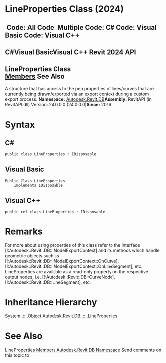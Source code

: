 # LineProperties Class (2024)

﻿
 Code: All Code: Multiple Code: C# Code: Visual Basic Code: Visual C++   
---  
C#Visual BasicVisual C++
Revit 2024 API  
---  
LineProperties Class  
[Members](6a602c9c-24fb-c10b-fb19-57f6d5e9be17.md "LineProperties Members") See Also  
---  
A structure that has access to the pen properties of lines/curves that are currently being drawn/exported via an export context during a custom export process. 
**Namespace:** [Autodesk.Revit.DB](87546ba7-461b-c646-cbb1-2cb8f5bff8b2.md "Autodesk.Revit.DB Namespace")**Assembly:** RevitAPI (in RevitAPI.dll) Version: 24.0.0.0 (24.0.0.0)**Since:** 2016 
# Syntax
C#  
---  
```text
public class LineProperties : IDisposable
```
  
Visual Basic  
---  
```text
Public Class LineProperties _
	Implements IDisposable
```
  
Visual C++  
---  
```text
public ref class LineProperties : IDisposable
```
  
# Remarks
For more about using properties of this class refer to the interface [!:Autodesk::Revit::DB::IModelExportContext] and its methods which handle geometric objects such as [!:Autodesk::Revit::DB::IModelExportContext::OnCurve], [!:Autodesk::Revit::DB::IModelExportContext::OnLineSegment], etc. LineProperties are available as a read-only property on the respective output nodes, i.e. [!:Autodesk::Revit::DB::CurveNode], [!:Autodesk::Revit::DB::LineSegment], etc. 
# Inheritance Hierarchy
System..::..Object Autodesk.Revit.DB..::..LineProperties
# See Also
[LineProperties Members](6a602c9c-24fb-c10b-fb19-57f6d5e9be17.md "LineProperties Members")
[Autodesk.Revit.DB Namespace](87546ba7-461b-c646-cbb1-2cb8f5bff8b2.md "Autodesk.Revit.DB Namespace")
Send comments on this topic to 